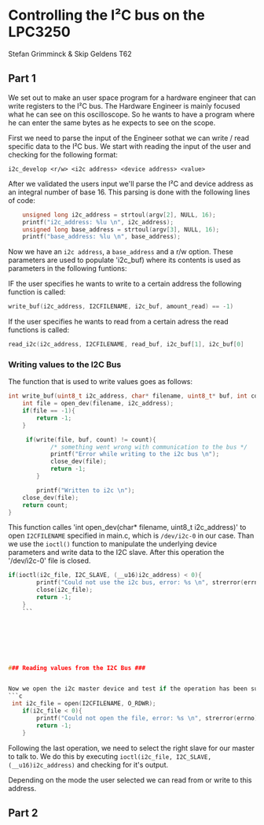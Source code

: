 # Controlling the I²C bus on the LPC3250
Stefan Grimminck & Skip Geldens
T62

## Part 1 
We set out to make an user space program for a hardware engineer that can write registers to the  I²C bus.
The Hardware Engineer is mainly focused what he can see on this oscilloscope. So he wants to have a
program where he can enter the same bytes as he expects to see on the scope.


First we need to parse the input of the Engineer sothat we can write / read specific data to the I²C bus. 
We start with reading the input of the user and checking for the following format:

`i2c_develop <r/w> <i2c address> <device address> <value>`

After we validated the users input we'll parse the I²C and device address as an integral number of base 16.
This parsing is done with the following lines of code:
```c
    unsigned long i2c_address = strtoul(argv[2], NULL, 16);
    printf("i2c_address: %lu \n", i2c_address);
    unsigned long base_address = strtoul(argv[3], NULL, 16);
    printf("base_address: %lu \n", base_address);

```
Now we have an `i2c address`, a `base_address` and a r/w option. These parameters are used to populate 'i2c_buf) where its contents is used as parameters in the following funtions:

IF the user specifies he wants to write to a certain address the following function is called:
```c
write_buf(i2c_address, I2CFILENAME, i2c_buf, amount_read) == -1)
```

If the user specifies he wants to read from a certain adress the read functions is called:
```c
read_i2c(i2c_address, I2CFILENAME, read_buf, i2c_buf[1], i2c_buf[0]
```

### Writing values to the I2C Bus ###

The function that is used to write values goes as follows:
```c
int write_buf(uint8_t i2c_address, char* filename, uint8_t* buf, int count){
    int file = open_dev(filename, i2c_address);
    if(file == -1){
        return -1;
    }

     if(write(file, buf, count) != count){
            /* something went wrong with communication to the bus */
            printf("Error while writing to the i2c bus \n");
            close_dev(file);
            return -1;
        }

        printf("Written to i2c \n");
    close_dev(file);
    return count;
}
```

This function calles 'int open_dev(char* filename, uint8_t i2c_address)' to open `I2CFILENAME` specified in main.c, which is `/dev/i2c-0` in our case. Than we use the `ioctl()` function to manipulate the underlying device parameters and write data to the I2C slave. After this operation the '/dev/i2c-0' file is closed.

```c
if(ioctl(i2c_file, I2C_SLAVE, (__u16)i2c_address) < 0){
        printf("Could not use the i2c bus, error: %s \n", strerror(errno));
        close(i2c_file);
        return -1;
    }
    ```
    






### Reading values from the I2C Bus ###


Now we open the i2c master device and test if the operation has been succesful, if not display the errormessage to the user.
```c
 int i2c_file = open(I2CFILENAME, O_RDWR);
    if(i2c_file < 0){
        printf("Could not open the file, error: %s \n", strerror(errno));
        return -1;
    }
```
Following the last operation, we need to select the right slave for our master to talk to. We do this by executing
`ioctl(i2c_file, I2C_SLAVE, (__u16)i2c_address)`
and checking for it's output.

Depending on the mode the user selected we can read from or write to this address.

## Part 2
